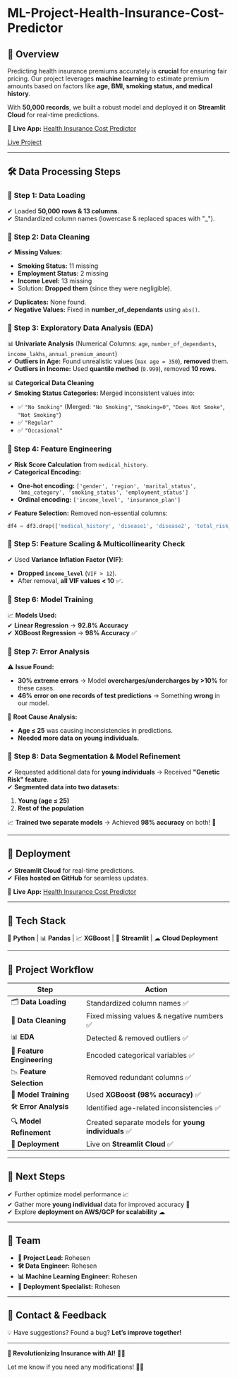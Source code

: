 # ML-Project-Health-Insurance-Cost-Predictor  

## 📌 **Overview**  
Predicting health insurance premiums accurately is **crucial** for ensuring fair pricing. Our project leverages **machine learning** to estimate premium amounts based on factors like **age, BMI, smoking status, and medical history**.  

With **50,000 records**, we built a robust model and deployed it on **Streamlit Cloud** for real-time predictions.  

🔗 **Live App:** [Health Insurance Cost Predictor](https://ml-project-health-insurance-cost-predictor-rohesen.streamlit.app/)  

[Live Project](https://github.com/Rohesen/ML-Project-Health-Insurance-Cost-Predictor/blob/main/ml-premium-predictor-rohesen.gif)

---

## 🛠 **Data Processing Steps**  

### 🔹 **Step 1: Data Loading**  
✔ Loaded **50,000 rows & 13 columns**.  
✔ Standardized column names (lowercase & replaced spaces with "_").  

### 🔹 **Step 2: Data Cleaning**  
✔ **Missing Values:**  
   - **Smoking Status:** 11 missing  
   - **Employment Status:** 2 missing  
   - **Income Level:** 13 missing  
   - Solution: **Dropped them** (since they were negligible).  

✔ **Duplicates:** None found.  
✔ **Negative Values:** Fixed in **number_of_dependants** using `abs()`.  

### 🔹 **Step 3: Exploratory Data Analysis (EDA)**  
📊 **Univariate Analysis** (Numerical Columns: `age`, `number_of_dependants`, `income_lakhs`, `annual_premium_amount`)  
✔ **Outliers in Age:** Found unrealistic values (`max age = 350`), **removed** them.  
✔ **Outliers in Income:** Used **quantile method** (`0.999`), removed **10 rows**.  

📊 **Categorical Data Cleaning**  
✔ **Smoking Status Categories:** Merged inconsistent values into:  
   - ✅ `"No Smoking"` (Merged: `"No Smoking"`, `"Smoking=0"`, `"Does Not Smoke"`, `"Not Smoking"`)  
   - ✅ `"Regular"`  
   - ✅ `"Occasional"`  

### 🔹 **Step 4: Feature Engineering**  
✔ **Risk Score Calculation** from `medical_history`.  
✔ **Categorical Encoding:**  
   - **One-hot encoding:** `['gender', 'region', 'marital_status', 'bmi_category', 'smoking_status', 'employment_status']`  
   - **Ordinal encoding:** `['income_level', 'insurance_plan']`  

✔ **Feature Selection:** Removed non-essential columns:  
   ```python
   df4 = df3.drop(['medical_history', 'disease1', 'disease2', 'total_risk_score'], axis=1)
   ```  

### 🔹 **Step 5: Feature Scaling & Multicollinearity Check**  
✔ Used **Variance Inflation Factor (VIF)**:  
   - **Dropped `income_level`** (`VIF > 12`).  
   - After removal, **all VIF values < 10** ✅.  

### 🔹 **Step 6: Model Training**  
📈 **Models Used:**  
✔ **Linear Regression** → **92.8% Accuracy**  
✔ **XGBoost Regression** → **98% Accuracy** ✅  

### 🔹 **Step 7: Error Analysis**  
⚠ **Issue Found:**  
- **30% extreme errors** → Model **overcharges/undercharges by >10%** for these cases.  
- **46% error on one records of test predictions** → Something **wrong** in our model.  

🔎 **Root Cause Analysis:**  
- **Age ≤ 25** was causing inconsistencies in predictions.  
- **Needed more data on young individuals.**  

### 🔹 **Step 8: Data Segmentation & Model Refinement**  
✔ Requested additional data for **young individuals** → Received **"Genetic Risk" feature**.  
✔ **Segmented data into two datasets:**  
   1. **Young (age ≤ 25)**  
   2. **Rest of the population**  

📈 **Trained two separate models** → Achieved **98% accuracy** on both! 🎯  

---

## 🚀 **Deployment**  
✔ **Streamlit Cloud** for real-time predictions.  
✔ **Files hosted on GitHub** for seamless updates.  

🔗 **Live App:** [Health Insurance Cost Predictor](https://ml-project-health-insurance-cost-predictor-rohesen.streamlit.app/)  

---

## 📌 **Tech Stack**  
🚀 **Python** | 📊 **Pandas** | 📈 **XGBoost** | 🎨 **Streamlit** | ☁ **Cloud Deployment**  

---

## 📅 **Project Workflow**  

| **Step** | **Action** |  
|----------|-----------|  
| 🗂 **Data Loading** | Standardized column names ✅ |  
| 🧹 **Data Cleaning** | Fixed missing values & negative numbers ✅ |  
| 📊 **EDA** | Detected & removed outliers ✅ |  
| 🎯 **Feature Engineering** | Encoded categorical variables ✅ |  
| 📉 **Feature Selection** | Removed redundant columns ✅ |  
| 🤖 **Model Training** | Used **XGBoost (98% accuracy)** ✅ |  
| 🛠 **Error Analysis** | Identified age-related inconsistencies ✅ |  
| 🔍 **Model Refinement** | Created separate models for **young individuals** ✅ |  
| 🚀 **Deployment** | Live on **Streamlit Cloud** ✅ |  

---

## 🔄 **Next Steps**  
✔ Further optimize model performance 📈  
✔ Gather more **young individual** data for improved accuracy 🎯  
✔ Explore **deployment on AWS/GCP for scalability** ☁  

---

## 👥 **Team**  
- **📌 Project Lead:** Rohesen  
- **🛠 Data Engineer:** Rohesen 
- **📊 Machine Learning Engineer:** Rohesen 
- **📢 Deployment Specialist:** Rohesen  

---

## 💬 **Contact & Feedback**  
💡 Have suggestions? Found a bug? **Let’s improve together!**   

---

**🚀 Revolutionizing Insurance with AI!** 🏥💡  

Let me know if you need any modifications! 🚀🔥
